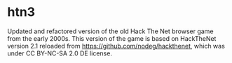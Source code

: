 # htn3
Updated and refactored version of the old Hack The Net browser game from the early 2000s.  This version of the game is based on HackTheNet version 2.1 reloaded from https://github.com/nodeg/hackthenet, which was under CC BY-NC-SA 2.0 DE license.
